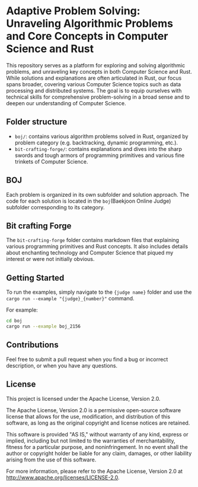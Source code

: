 # Adaptive Problem Solving: Unraveling Algorithmic Problems and Core Concepts in Computer Science and Rust

This repository serves as a platform for exploring and solving algorithmic problems, and unraveling key concepts in both Computer Science and Rust. While solutions and explanations are often articulated in Rust, our focus spans broader, covering various Computer Science topics such as data processing and distributed systems. The goal is to equip ourselves with technical skills for comprehensive problem-solving in a broad sense and to deepen our understanding of Computer Science.

## Folder structure

- `boj/`: contains various algorithm problems solved in Rust,
  organized by problem category (e.g. backtracking, dynamic programming, etc.).
- `bit-crafting-forge/`: contains explanations and dives into the sharp swords and tough armors of programming primitives and various fine trinkets of Computer Science.

## BOJ

Each problem is organized in its own subfolder and solution approach.
The code for each solution is located in the `boj`(Baekjoon Online Judge)
subfolder corresponding to its category.

## Bit crafting Forge

The `bit-crafting-forge` folder contains markdown files that explaining various programming primitives and Rust concepts. It also includes details about enchanting technology and Computer Science that piqued my interest or were not initially obvious.

## Getting Started

To run the examples, simply navigate to the `{judge name}` folder and use the   
`cargo run --example "{judge}_{number}"` command.  

For example:

```bash
cd boj
cargo run --example boj_2156
```

## Contributions

Feel free to submit a pull request when you find a bug or incorrect description, or when you have any questions.

## License

This project is licensed under the Apache License, Version 2.0.

The Apache License, Version 2.0 is a permissive open-source software license that allows for the use,
modification, and distribution of this software, as long as the original copyright and license notices are retained.

This software is provided "AS IS," without warranty of any kind, express or implied,
including but not limited to the warranties of merchantability, fitness for a particular purpose,
and noninfringement. In no event shall the author or copyright holder be liable for any claim,
damages, or other liability arising from the use of this software.

For more information, please refer to the Apache License,
Version 2.0 at http://www.apache.org/licenses/LICENSE-2.0.
